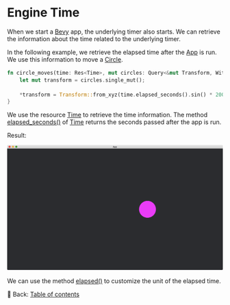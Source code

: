 # Engine Time

When we start a [Bevy](https://bevyengine.org/) app, the underlying timer also starts.
We can retrieve the information about the time related to the underlying timer.

In the following example, we retrieve the elapsed time after the [App](https://docs.rs/bevy/latest/bevy/app/struct.App.html) is run.
We use this information to move a [Circle](https://docs.rs/bevy/0.12.1/bevy/prelude/shape/struct.Circle.html).

```rust
fn circle_moves(time: Res<Time>, mut circles: Query<&mut Transform, With<Handle<ColorMaterial>>>) {
    let mut transform = circles.single_mut();

    *transform = Transform::from_xyz(time.elapsed_seconds().sin() * 200., 0., 0.);
}
```

We use the resource [Time](https://docs.rs/bevy/latest/bevy/time/struct.Time.html) to retrieve the time information.
The method [elapsed_seconds()](https://docs.rs/bevy/latest/bevy/time/struct.Time.html#method.elapsed_seconds) of [Time](https://docs.rs/bevy/latest/bevy/time/struct.Time.html) returns the seconds passed after the app is run.

Result:

![Engine Time](./pic/engine_time.png)

We can use the method [elapsed()](https://docs.rs/bevy/latest/bevy/time/struct.Time.html#method.elapsed) to customize the unit of the elapsed time.

<!-- :arrow_right:  Next:  -->

:blue_book: Back: [Table of contents](./../README.md)
